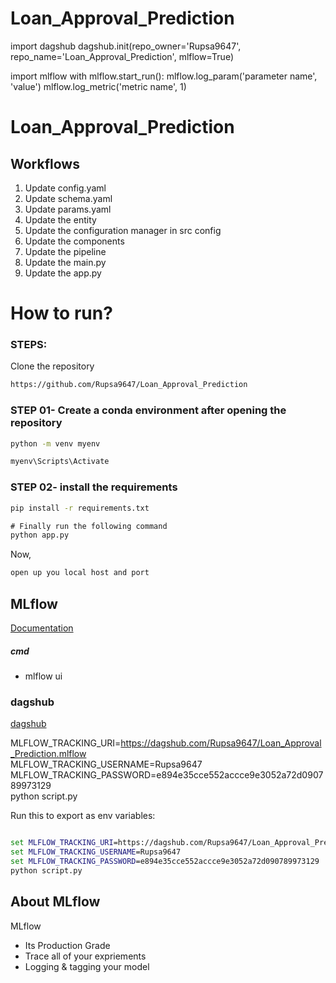 # Loan_Approval_Prediction

import dagshub
dagshub.init(repo_owner='Rupsa9647', repo_name='Loan_Approval_Prediction', mlflow=True)

import mlflow
with mlflow.start_run():
  mlflow.log_param('parameter name', 'value')
  mlflow.log_metric('metric name', 1)
  
# Loan_Approval_Prediction

## Workflows

1. Update config.yaml
2. Update schema.yaml
3. Update params.yaml
4. Update the entity
5. Update the configuration manager in src config
6. Update the components
7. Update the pipeline 
8. Update the main.py
9. Update the app.py



# How to run?
### STEPS:

Clone the repository

```cmd
https://github.com/Rupsa9647/Loan_Approval_Prediction
```
### STEP 01- Create a conda environment after opening the repository

```cmd
python -m venv myenv
```

```cmd
myenv\Scripts\Activate
```


### STEP 02- install the requirements
```cmd
pip install -r requirements.txt
```


```cmd
# Finally run the following command
python app.py
```

Now,
```cmd
open up you local host and port
```



## MLflow

[Documentation](https://mlflow.org/docs/latest/index.html)


##### cmd
- mlflow ui

### dagshub
[dagshub](https://dagshub.com/)

MLFLOW_TRACKING_URI=https://dagshub.com/Rupsa9647/Loan_Approval_Prediction.mlflow \
MLFLOW_TRACKING_USERNAME=Rupsa9647\
MLFLOW_TRACKING_PASSWORD=e894e35cce552accce9e3052a72d090789973129 \
python script.py


Run this to export as env variables:

```cmd

set MLFLOW_TRACKING_URI=https://dagshub.com/Rupsa9647/Loan_Approval_Prediction.mlflow 
set MLFLOW_TRACKING_USERNAME=Rupsa9647
set MLFLOW_TRACKING_PASSWORD=e894e35cce552accce9e3052a72d090789973129 
python script.py

```

## About MLflow 
MLflow

 - Its Production Grade
 - Trace all of your expriements
 - Logging & tagging your model


